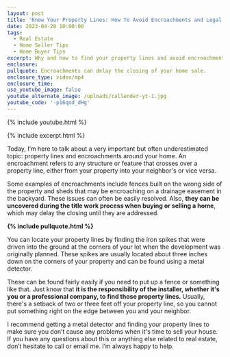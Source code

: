 ```yaml
---
layout: post
title: 'Know Your Property Lines: How To Avoid Encroachments and Legal Trouble'
date: 2023-04-28 10:00:00
tags:
  - Real Estate
  - Home Seller Tips
  - Home Buyer Tips
excerpt: Why and how to find your property lines and avoid encroachment.
enclosure:
pullquote: Encroachments can delay the closing of your home sale.
enclosure_type: video/mp4
enclosure_time:
use_youtube_image: false
youtube_alternate_image: /uploads/callender-yt-1.jpg
youtube_code: '-p16qod_dHg'
---
```

{% include youtube.html %}

{% include excerpt.html %}

Today, I’m here to talk about a very important but often underestimated topic: property lines and encroachments around your home. An encroachment refers to any structure or feature that crosses over a property line, either from your property into your neighbor's or vice versa.&nbsp;

Some examples of encroachments include fences built on the wrong side of the property and sheds that may be encroaching on a drainage easement in the backyard. These issues can often be easily resolved. Also, **they can be uncovered during the title work process when buying or selling a home**, which may delay the closing until they are addressed.

**{% include pullquote.html %}**

You can locate your property lines by finding the iron spikes that were driven into the ground at the corners of your lot when the development was originally planned. These spikes are usually located about three inches down on the corners of your property and can be found using a metal detector.&nbsp;

These can be found fairly easily if you need to put up a fence or something like that. Just know that **it is the responsibility of the installer, whether it's you or a professional company, to find those property lines.** Usually, there's a setback of two or three feet off your property line, so you cannot put something right on the edge between you and your neighbor.&nbsp;

I recommend getting a metal detector and finding your property lines to make sure you don’t cause any problems when it's time to sell your house. If you have any questions about this or anything else related to real estate, don’t hesitate to call or email me. I’m always happy to help.